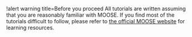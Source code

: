 !alert warning title=Before you proceed
All tutorials are written assuming that you are reasonably familiar with MOOSE. If you find most of the tutorials difficult to follow, please refer to [the official MOOSE website](https://mooseframework.inl.gov/) for learning resources.
